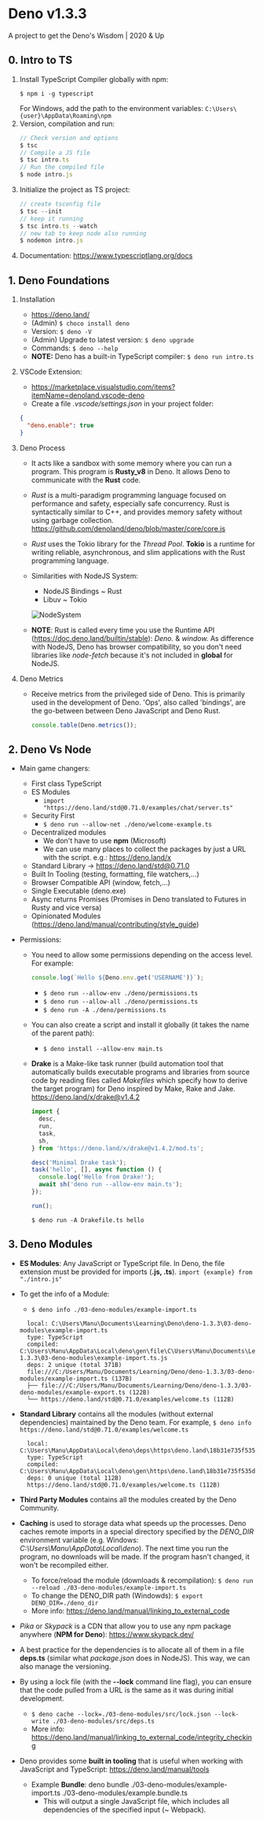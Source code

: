 # Deno v1.3.3

A project to get the Deno's Wisdom | 2020 &amp; Up

## 0. Intro to TS

1. Install TypeScript Compiler globally with npm:
   ```
   $ npm i -g typescript
   ```
   For Windows, add the path to the environment variables: `C:\Users\{user}\AppData\Roaming\npm`
2. Version, compilation and run:
   ```typescript
   // Check version and options
   $ tsc
   // Compile a JS file
   $ tsc intro.ts
   // Run the compiled file
   $ node intro.js
   ```
3. Initialize the project as TS project:
   ```typescript
   // create tsconfig file
   $ tsc --init
   // keep it running
   $ tsc intro.ts --watch
   // new tab to keep node also running
   $ nodemon intro.js
   ```
4. Documentation: https://www.typescriptlang.org/docs

## 1. Deno Foundations

1. Installation

   - https://deno.land/
   - (Admin) `$ choco install deno`
   - Version: `$ deno -V`
   - (Admin) Upgrade to latest version: `$ deno upgrade`
   - Commands: `$ deno --help`
   - **NOTE:** Deno has a built-in TypeScript compiler: `$ deno run intro.ts`

2. VSCode Extension:

   - https://marketplace.visualstudio.com/items?itemName=denoland.vscode-deno
   - Create a file _.vscode/settings.json_ in your project folder:

   ```json
   {
     "deno.enable": true
   }
   ```

3. Deno Process

   - It acts like a sandbox with some memory where you can run a program. This program is **Rusty_v8** in Deno. It allows Deno to communicate with the **Rust** code.
   - _Rust_ is a multi-paradigm programming language focused on performance and safety, especially safe concurrency. Rust is syntactically similar to C++, and provides memory safety without using garbage collection. https://github.com/denoland/deno/blob/master/core/core.js
   - _Rust_ uses the Tokio library for the _Thread Pool_. **Tokio** is a runtime for writing reliable, asynchronous, and slim applications with the Rust programming language.
   - Similarities with NodeJS System:

     - NodeJS Bindings ~ Rust
     - Libuv ~ Tokio

     ![NodeSystem](/images/NodeArchitecture.jpg)

   - **NOTE**: Rust is called every time you use the Runtime API (https://doc.deno.land/builtin/stable): _Deno._ & _window._
     As difference with NodeJS, Deno has browser compatibility, so you don't need libraries like _node-fetch_ because it's not included in **global** for NodeJS.

4. Deno Metrics
   - Receive metrics from the privileged side of Deno. This is primarily used in the development of Deno. 'Ops', also called 'bindings', are the go-between between Deno JavaScript and Deno Rust.
     ```typescript
     console.table(Deno.metrics());
     ```

## 2. Deno Vs Node

- Main game changers:

  - First class TypeScript
  - ES Modules
    - `import "https://deno.land/std@0.71.0/examples/chat/server.ts"`
  - Security First
    - `$ deno run --allow-net ./deno/welcome-example.ts`
  - Decentralized modules
    - We don't have to use **npm** (Microsoft)
    - We can use many places to collect the packages by just a URL with the script. e.g.: https://deno.land/x
  - Standard Library -> https://deno.land/std@0.71.0
  - Built In Tooling (testing, formatting, file watchers,...)
  - Browser Compatible API (window, fetch,...)
  - Single Executable (deno.exe)
  - Async returns Promises (Promises in Deno translated to Futures in Rusty and vice versa)
  - Opinionated Modules (https://deno.land/manual/contributing/style_guide)

- Permissions:

  - You need to allow some permissions depending on the access level. For example:
    ```typescript
    console.log(`Hello ${Deno.env.get('USERNAME')}`);
    ```
    - `$ deno run --allow-env ./deno/permissions.ts`
    - `$ deno run --allow-all ./deno/permissions.ts`
    - `$ deno run -A ./deno/permissions.ts`
  - You can also create a script and install it globally (it takes the name of the parent path):

    - `$ deno install --allow-env main.ts`

  - **Drake** is a Make-like task runner (build automation tool that automatically builds executable programs and libraries from source code by reading files called _Makefiles_ which specify how to derive the target program) for Deno inspired by Make, Rake and Jake. https://deno.land/x/drake@v1.4.2

    ```typescript
    import {
      desc,
      run,
      task,
      sh,
    } from 'https://deno.land/x/drake@v1.4.2/mod.ts';

    desc('Minimal Drake task');
    task('hello', [], async function () {
      console.log('Hello from Drake!');
      await sh('deno run --allow-env main.ts');
    });

    run();
    ```

    `$ deno run -A Drakefile.ts hello`

## 3. Deno Modules

- **ES Modules**: Any JavaScript or TypeScript file. In Deno, the file extension must be provided for imports (**.js, .ts**). `import {example} from "./intro.js"`
- To get the info of a Module:

  - `$ deno info ./03-deno-modules/example-import.ts`

  ```
    local: C:\Users\Manu\Documents\Learning\Deno\deno-1.3.3\03-deno-modules\example-import.ts
    type: TypeScript
    compiled: C:\Users\Manu\AppData\Local\deno\gen\file\C\Users\Manu\Documents\Learning\Deno\deno-1.3.3\03-deno-modules\example-import.ts.js
    deps: 2 unique (total 371B)
    file:///C:/Users/Manu/Documents/Learning/Deno/deno-1.3.3/03-deno-modules/example-import.ts (137B)
    ├── file:///C:/Users/Manu/Documents/Learning/Deno/deno-1.3.3/03-deno-modules/example-export.ts (122B)
    └── https://deno.land/std@0.71.0/examples/welcome.ts (112B)
  ```

- **Standard Library** contains all the modules (without external dependencies) maintained by the Deno team. For example, `$ deno info https://deno.land/std@0.71.0/examples/welcome.ts`

  ```
    local: C:\Users\Manu\AppData\Local\deno\deps\https\deno.land\18b31e735f535d082cbca4e4425bd22c7ebdbaf8899707498079a6a624527e3e
    type: TypeScript
    compiled: C:\Users\Manu\AppData\Local\deno\gen\https\deno.land\18b31e735f535d082cbca4e4425bd22c7ebdbaf8899707498079a6a624527e3e.js
    deps: 0 unique (total 112B)
    https://deno.land/std@0.71.0/examples/welcome.ts (112B)
  ```

- **Third Party Modules** contains all the modules created by the Deno Community.

- **Caching** is used to storage data what speeds up the processes. Deno caches remote imports in a special directory specified by the _DENO_DIR_ environment variable (e.g. Windows: _C:\Users\Manu\AppData\Local\deno_). The next time you run the program, no downloads will be made. If the program hasn't changed, it won't be recompiled either.

  - To force/reload the module (downloads & recompilation): `$ deno run --reload ./03-deno-modules/example-import.ts`
  - To change the DENO_DIR path (Windowds): `$ export DENO_DIR=./deno_dir`
  - More info: https://deno.land/manual/linking_to_external_code

- _Pika_ or _Skypack_ is a CDN that allow you to use any npm package anywhere (**NPM for Deno**): https://www.skypack.dev/

- A best practice for the dependencies is to allocate all of them in a file **deps.ts** (similar what _package.json_ does in NodeJS). This way, we can also manage the versioning.

- By using a lock file (with the **--lock** command line flag), you can ensure that the code pulled from a URL is the same as it was during initial development.

  - `$ deno cache --lock=./03-deno-modules/src/lock.json --lock-write ./03-deno-modules/src/deps.ts`
  - More info: https://deno.land/manual/linking_to_external_code/integrity_checking

- Deno provides some **built in tooling** that is useful when working with JavaScript and TypeScript: https://deno.land/manual/tools
  - Example **Bundle**: deno bundle ./03-deno-modules/example-import.ts ./03-deno-modules/example.bundle.ts
    - This will output a single JavaScript file, which includes all dependencies of the specified input (~ Webpack).
